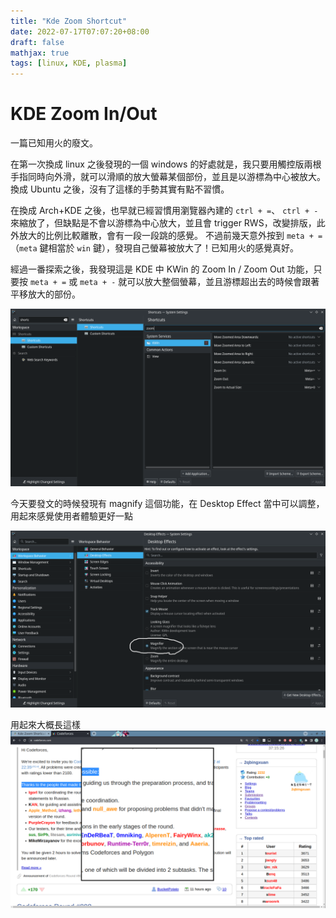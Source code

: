 ```yaml
---
title: "Kde Zoom Shortcut"
date: 2022-07-17T07:07:20+08:00
draft: false
mathjax: true
tags: [linux, KDE, plasma]
---
```


# KDE Zoom In/Out

一篇已知用火的廢文。

在第一次換成 linux 之後發現的一個 windows 的好處就是，我只要用觸控版兩根手指同時向外滑，就可以滑順的放大螢幕某個部份，並且是以游標為中心被放大。
換成 Ubuntu 之後，沒有了這樣的手勢其實有點不習慣。

在換成 Arch+KDE 之後，也早就已經習慣用瀏覽器內建的 `ctrl + =`、 `ctrl + -` 來縮放了，但缺點是不會以游標為中心放大，並且會 trigger RWS，改變排版，此外放大的比例比較離散，會有一段一段跳的感覺。
不過前幾天意外按到 `meta + =`（`meta` 鍵相當於 `win` 鍵），發現自己螢幕被放大了！已知用火的感覺真好。

經過一番探索之後，我發現這是 KDE 中 KWin 的 Zoom In / Zoom Out 功能，只要按 `meta + =` 或 `meta + -` 就可以放大整個螢幕，並且游標超出去的時候會跟著平移放大的部份。

![404](/images/kde-zoom-shortcut/zoom.png)

今天要發文的時候發現有 magnify 這個功能，在 Desktop Effect 當中可以調整，用起來感覺使用者體驗更好一點

![404](/images/kde-zoom-shortcut/magnify.png)

用起來大概長這樣
![404](/images/kde-zoom-shortcut/screenshot.png)

